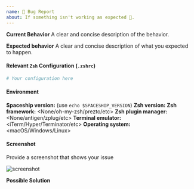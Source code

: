 ```yaml
---
name: 🐛 Bug Report
about: If something isn't working as expected 🤔.
---
```


<!--
Please read our TROUBLESHOOTING page for commonly encountered problems:

https://github.com/denysdovhan/spaceship-prompt/blob/master/docs/Troubleshooting.md
-->

**Current Behavior**
A clear and concise description of the behavior.

**Expected behavior**
A clear and concise description of what you expected to happen.

#### Relevant `Zsh` Configuration (`.zshrc`)

```zsh
# Your configuration here
```

#### Environment

**Spaceship version:** <version> (use `echo $SPACESHIP_VERSION`)
**Zsh version:** <version>
**Zsh framework:** <None/oh-my-zsh/prezto/etc>
**Zsh plugin manager:** <None/antigen/zplug/etc>
**Terminal emulator:** <iTerm/Hyper/Terminator/etc>
**Operating system:** <macOS/Windows/Linux>

#### Screenshot

Provide a screenshot that shows your issue

![screenshot](url)

**Possible Solution**
<!--- Only if you have suggestions on a fix/reason for the bug -->

